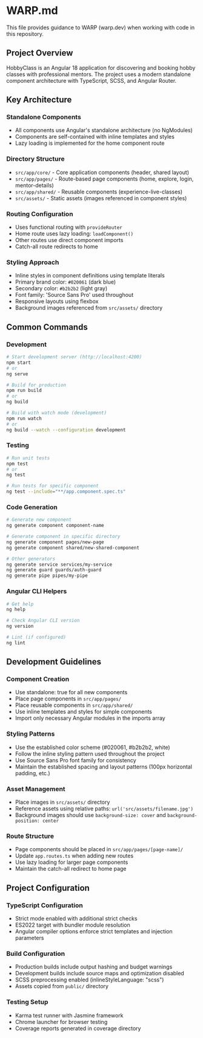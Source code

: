 # WARP.md

This file provides guidance to WARP (warp.dev) when working with code in this repository.

## Project Overview

HobbyClass is an Angular 18 application for discovering and booking hobby classes with professional mentors. The project uses a modern standalone component architecture with TypeScript, SCSS, and Angular Router.

## Key Architecture

### Standalone Components
- All components use Angular's standalone architecture (no NgModules)
- Components are self-contained with inline templates and styles
- Lazy loading is implemented for the home component route

### Directory Structure
- `src/app/core/` - Core application components (header, shared layout)
- `src/app/pages/` - Route-based page components (home, explore, login, mentor-details)
- `src/app/shared/` - Reusable components (experience-live-classes)
- `src/assets/` - Static assets (images referenced in component styles)

### Routing Configuration
- Uses functional routing with `provideRouter`
- Home route uses lazy loading: `loadComponent()`
- Other routes use direct component imports
- Catch-all route redirects to home

### Styling Approach
- Inline styles in component definitions using template literals
- Primary brand color: `#020061` (dark blue)
- Secondary color: `#b2b2b2` (light gray)
- Font family: 'Source Sans Pro' used throughout
- Responsive layouts using flexbox
- Background images referenced from `src/assets/` directory

## Common Commands

### Development
```bash
# Start development server (http://localhost:4200)
npm start
# or
ng serve

# Build for production
npm run build
# or
ng build

# Build with watch mode (development)
npm run watch
# or
ng build --watch --configuration development
```

### Testing
```bash
# Run unit tests
npm test
# or
ng test

# Run tests for specific component
ng test --include="**/app.component.spec.ts"
```

### Code Generation
```bash
# Generate new component
ng generate component component-name

# Generate component in specific directory
ng generate component pages/new-page
ng generate component shared/new-shared-component

# Other generators
ng generate service services/my-service
ng generate guard guards/auth-guard
ng generate pipe pipes/my-pipe
```

### Angular CLI Helpers
```bash
# Get help
ng help

# Check Angular CLI version
ng version

# Lint (if configured)
ng lint
```

## Development Guidelines

### Component Creation
- Use standalone: true for all new components
- Place page components in `src/app/pages/`
- Place reusable components in `src/app/shared/`
- Use inline templates and styles for simple components
- Import only necessary Angular modules in the imports array

### Styling Patterns
- Use the established color scheme (#020061, #b2b2b2, white)
- Follow the inline styling pattern used throughout the project
- Use Source Sans Pro font family for consistency
- Maintain the established spacing and layout patterns (100px horizontal padding, etc.)

### Asset Management
- Place images in `src/assets/` directory
- Reference assets using relative paths: `url('src/assets/filename.jpg')`
- Background images should use `background-size: cover` and `background-position: center`

### Route Structure
- Page components should be placed in `src/app/pages/[page-name]/`
- Update `app.routes.ts` when adding new routes
- Use lazy loading for larger page components
- Maintain the catch-all redirect to home page

## Project Configuration

### TypeScript Configuration
- Strict mode enabled with additional strict checks
- ES2022 target with bundler module resolution
- Angular compiler options enforce strict templates and injection parameters

### Build Configuration
- Production builds include output hashing and budget warnings
- Development builds include source maps and optimization disabled
- SCSS preprocessing enabled (inlineStyleLanguage: "scss")
- Assets copied from `public/` directory

### Testing Setup
- Karma test runner with Jasmine framework
- Chrome launcher for browser testing
- Coverage reports generated in coverage directory
